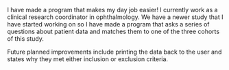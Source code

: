 I have made a program that makes my day job easier!
I currently work as a clinical research coordinator in
ophthalmology. We have a newer study that I have
started working on so I have made a program that asks
a series of questions about patient data and matches
them to one of the three cohorts of this study.

Future planned improvements include printing the data
back to the user and states why they met either
inclusion or exclusion criteria.
